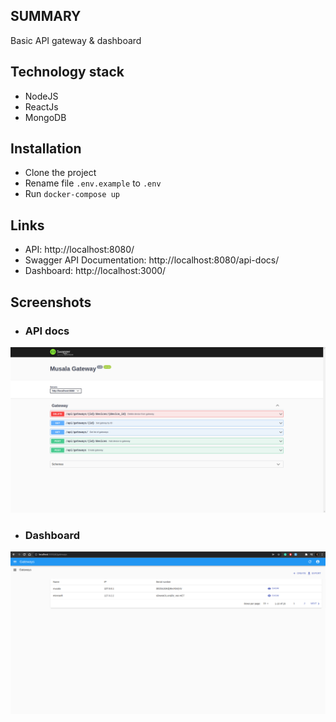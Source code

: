 ## SUMMARY

Basic API gateway & dashboard

## Technology stack
- NodeJS
- ReactJs
- MongoDB

## Installation
- Clone the project
- Rename file `.env.example` to `.env`
- Run `docker-compose up`

## Links
- API: http://localhost:8080/
- Swagger API Documentation: http://localhost:8080/api-docs/
- Dashboard: http://localhost:3000/

## Screenshots
- ### API docs
![API docs](server/docs/api_docs.png)

- ### Dashboard
![dashboard](server/docs/dashboard.png)
